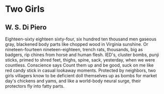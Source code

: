 # Two Girls
## W. S. Di Piero
Eighteen-sixty eighteen sixty-four,
six hundred ten thousand men
gaseous gray, blackened body parts
like chopped wood in Virginia sunshine.
Or nineteen-fourteen nineteen-eighteen,
trench rats, thousands, big as badgers,
rip chines from horse and human flesh.
IED's, cluster bombs, punji sticks,
primed to shred feet, thighs, spine, sack,
yesterday, when we were countless.
Conscience says Count them up and be good,
suck on me like red candy stick
in casual lookaway moments.
Protected by neighbors, two girls
villagers know to be deficient
doll themselves up as bombs
for market day's chickens and yams,
and like a world-body neural surge,
their protectors fly into fatty parts.